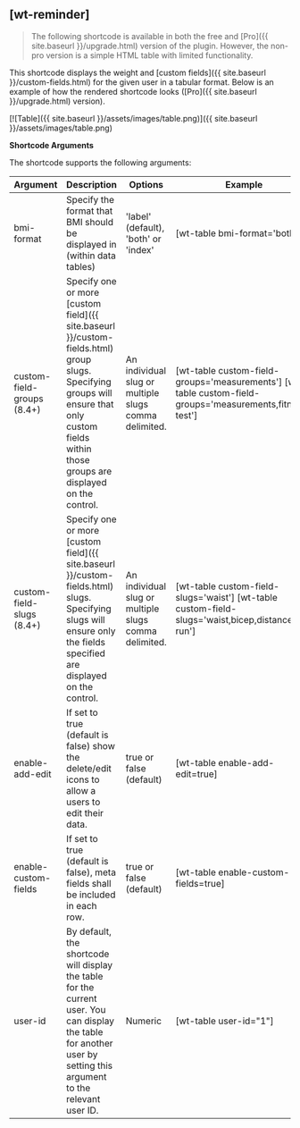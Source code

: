 ## [wt-reminder]

> The following shortcode is available in both the free and [Pro]({{ site.baseurl }}/upgrade.html) version of the plugin. However, the non-pro version is a simple HTML table with limited functionality.

This shortcode displays the weight and [custom fields]({{ site.baseurl }}/custom-fields.html) for the given user in a tabular format. Below is an example of how the rendered shortcode looks ([Pro]({{ site.baseurl }}/upgrade.html) version).

[![Table]({{ site.baseurl }}/assets/images/table.png)]({{ site.baseurl }}/assets/images/table.png)

**Shortcode Arguments**
 
The shortcode supports the following arguments:
 
| Argument | Description | Options | Example |
|--|--|--|--|
|bmi-format|	Specify the format that BMI should be displayed in (within data tables)	|'label' (default), 'both' or 'index'	|[wt-table bmi-format='both']
|custom-field-groups (8.4+)|	Specify one or more [custom field]({{ site.baseurl }}/custom-fields.html) group slugs. Specifying groups will ensure that only custom fields within those groups are displayed on the control.	|An individual slug or multiple slugs comma delimited.	|[wt-table custom-field-groups='measurements'] [wt-table custom-field-groups='measurements,fitness-test']
|custom-field-slugs (8.4+)|	Specify one or more [custom field]({{ site.baseurl }}/custom-fields.html) slugs. Specifying slugs will ensure only the fields specified are displayed on the control.|	An individual slug or multiple slugs comma delimited.|	[wt-table custom-field-slugs='waist'] [wt-table custom-field-slugs='waist,bicep,distance-run']
|enable-add-edit	|If set to true (default is false) show the delete/edit icons to allow a users to edit their data.	|true or false (default)|	[wt-table enable-add-edit=true]
|enable-custom-fields|	If set to true (default is false), meta fields shall be included in each row.|	true or false (default)	|[wt-table enable-custom-fields=true]
|user-id|By default, the shortcode will display the table for the current user. You can display the table for another user by setting this argument to the relevant user ID.|Numeric| [wt-table user-id="1"]

